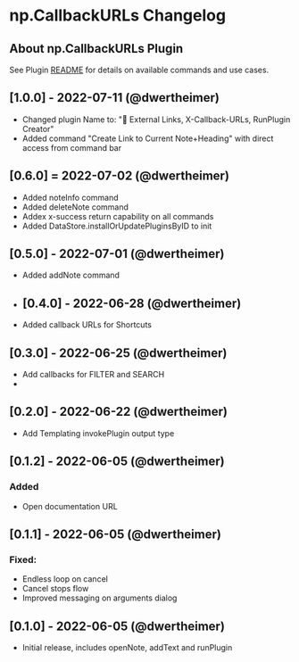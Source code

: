 # np.CallbackURLs Changelog

## About np.CallbackURLs Plugin

See Plugin [README](https://github.com/NotePlan/plugins/blob/main/np.CallbackURLs/README.md) for details on available commands and use cases.

## [1.0.0] - 2022-07-11 (@dwertheimer)
- Changed plugin Name to: "🧩 External Links, X-Callback-URLs, RunPlugin Creator"
- Added command "Create Link to Current Note+Heading" with direct access from command bar

## [0.6.0] = 2022-07-02 (@dwertheimer)
- Added noteInfo command
- Added deleteNote command
- Addex x-success return capability on all commands
- Added DataStore.installOrUpdatePluginsByID to init

## [0.5.0] - 2022-07-01 (@dwertheimer)
- Added addNote command

- ## [0.4.0] - 2022-06-28 (@dwertheimer)
- Added callback URLs for Shortcuts

## [0.3.0] - 2022-06-25 (@dwertheimer)
- Add callbacks for FILTER and SEARCH
- 
## [0.2.0] - 2022-06-22 (@dwertheimer)
- Add Templating invokePlugin output type

## [0.1.2] - 2022-06-05 (@dwertheimer)
### Added
- Open documentation URL

## [0.1.1] - 2022-06-05 (@dwertheimer)
### Fixed:
- Endless loop on cancel
- Cancel stops flow
- Improved messaging on arguments dialog
## [0.1.0] - 2022-06-05 (@dwertheimer)
- Initial release, includes openNote, addText and runPlugin